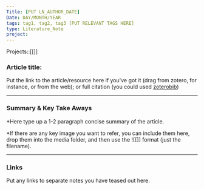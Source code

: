 ```yaml
---
Title: [PUT LN_AUTHOR_DATE]
Date: DAY/MONTH/YEAR
tags: tag1, tag2, tag3 [PUT RELEVANT TAGS HERE]
type: Literature_Note
project:
---
```


Projects::[[]]

### Article title: 

Put the link to the article/resource here if you've got it (drag from zotero, for instance, or from the web); or full citation (you could used [zoterobib](https://zbib.org))


---

### Summary & Key Take Aways

*Here type up a 1-2 paragraph concise summary of the article. 

*If there are any key image you want to refer, you can include them here, drop them into the media folder, and then use the ![[]] format (just the filename).

--- 

### Links
Put any links to separate notes you have teased out here. 
